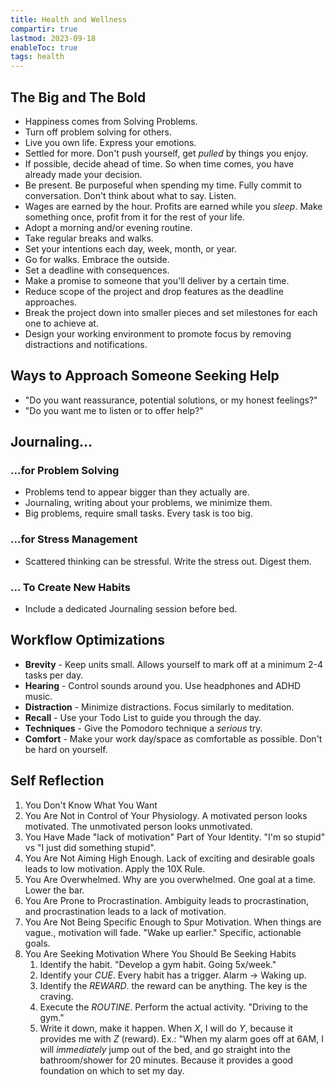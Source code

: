 ```yaml
---
title: Health and Wellness
compartir: true
lastmod: 2023-09-18
enableToc: true
tags: health
---
```


## The Big and The Bold

* Happiness comes from Solving Problems.
* Turn off problem solving for others.
* Live you own life. Express your emotions.
* Settled for more. Don't push yourself, get _pulled_ by things you enjoy.
* If possible, decide ahead of time. So when time comes, you have already made your decision.
* Be present. Be purposeful when spending my time. Fully commit to conversation. Don't think about what to say. Listen.
* Wages are earned by the hour. Profits are earned while you _sleep_. Make something once, profit from it for the rest of your life.
* Adopt a morning and/or evening routine.
* Take regular breaks and walks.
* Set your intentions each day, week, month, or year.
* Go for walks. Embrace the outside.
* Set a deadline with consequences.
* Make a promise to someone that you'll deliver by a certain time.
* Reduce scope of the project and drop features as the deadline approaches.
* Break the project down into smaller pieces and set milestones for each one to achieve at.
* Design your working environment to promote focus by removing distractions and notifications.

## Ways to Approach Someone Seeking Help

* "Do you want reassurance, potential solutions, or my honest feelings?"
* "Do you want me to listen or to offer help?"

## Journaling…

### …for Problem Solving

* Problems tend to appear bigger than they actually are.
* Journaling, writing about your problems, we minimize them.
* Big problems, require small tasks. Every task is too big.

### …for Stress Management

* Scattered thinking can be stressful. Write the stress out. Digest them.

### … To Create New Habits

* Include a dedicated Journaling session before bed.

## Workflow Optimizations

* **Brevity** - Keep units small. Allows yourself to mark off at a minimum 2-4 tasks per day.
* **Hearing** - Control sounds around you. Use headphones and ADHD music.
* **Distraction** - Minimize distractions. Focus similarly to meditation.
* **Recall** - Use your Todo List to guide you through the day.
* **Techniques** - Give the Pomodoro technique a _serious_ try.
* **Comfort** - Make your work day/space as comfortable as possible. Don't be hard on yourself.

## Self Reflection

1. You Don't Know What You Want
2. You Are Not in Control of Your Physiology. A motivated person looks motivated. The unmotivated person looks unmotivated.
3. You Have Made "lack of motivation" Part of Your Identity. "I'm so stupid" vs "I just did something stupid".
4. You Are Not Aiming High Enough. Lack of exciting and desirable goals leads to low motivation. Apply the 10X Rule.
5. You Are Overwhelmed. Why are you overwhelmed. One goal at a time. Lower the bar.
6. You Are Prone to Procrastination. Ambiguity leads to procrastination, and procrastination leads to a lack of motivation.
7. You Are Not Being Specific Enough to Spur Motivation. When things are vague., motivation will fade. "Wake up earlier." Specific, actionable goals.
8. You Are Seeking Motivation Where You Should Be Seeking Habits
	1. Identify the habit. "Develop a gym habit. Going 5x/week."
	2. Identify your _CUE_. Every habit has a trigger. Alarm -> Waking up.
	3. Identify the _REWARD_. the reward can be anything. The key is the craving.
	4. Execute the _ROUTINE_. Perform the actual activity. "Driving to the gym."
	5. Write it down, make it happen. When _X_, I will do _Y_, because it provides me with _Z_ (reward). Ex.: "When my alarm goes off at 6AM, I will _immediately_ jump out of the bed, and go straight into the bathroom/shower for 20 minutes. Because it provides a good foundation on which to set my day.
